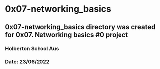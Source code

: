 # 0x07-networking_basics
## 0x07-networking_basics directory was created for 0x07. Networking basics #0 project
### Holberton School Aus
### Date: 23/06/2022
